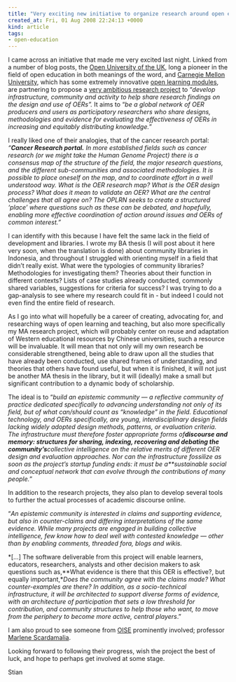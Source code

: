 ```yaml
---
title: "Very exciting new initiative to organize research around open education "
created_at: Fri, 01 Aug 2008 22:24:13 +0000
kind: article
tags:
- open-education
---
```


I came across an initiative that made me very excited last night. Linked
from a number of blog posts, the [Open University of the
UK](http://www.open.ac.uk/), long a pioneer in the field of open
education in both meanings of the word, and [Carnegie Mellon
University](http://www.cmu.edu/), which has some extremely innovative
[open learning modules](http://www.cmu.edu/oli/), are partnering to
propose a [very ambitious research
project](http://iet-public-wiki.open.ac.uk/index.php/OPLRN_proposal) to
“*develop infrastructure, community and activity to help share research
findings on the design and use of OERs”.* It aims to “*be a global
network of OER producers and users as participatory researchers who
share designs, methodologies and evidence for evaluating the
effectiveness of OERs in increasing and equitably distributing
knowledge.*”

I really liked one of their analogies, that of the cancer research
portal: *“**Cancer Research portal.** In more established fields such as
cancer research (or we might take the Human Genome Project) there is a
consensus map of the structure of the field, the major research
questions, and the different sub-communities and associated
methodologies. It is possible to place oneself on the map, and to
coordinate effort in a well understood way. What is the OER research
map? What is the OER design process? What does it mean to validate an
OER? What are the central challenges that all agree on? The OPLRN seeks
to create a structured ‘place’ where questions such as these can be
debated, and hopefully, enabling more effective coordination of action
around issues and OERs of common interest.”*

I can identify with this because I have felt the same lack in the field
of development and libraries. I wrote my BA thesis (I will post about it
here very soon, when the translation is done) about community libraries
in Indonesia, and throughout I struggled with orienting myself in a
field that didn’t really exist. What were the typologies of community
libraries? Methodologies for investigating them? Theories about their
function in different contexts? Lists of case studies already conducted,
commonly shared variables, suggestions for criteria for success? I was
trying to do a gap-analysis to see where my research could fit in - but
indeed I could not even find the entire field of research.

As I go into what will hopefully be a career of creating, advocating
for, and researching ways of open learning and teaching, but also more
specifically my MA research project, which will probably center on reuse
and adaptation of Western educational resources by Chinese universities,
such a resource will be invaluable. It will mean that not only will my
own research be considerable strengthened, being able to draw upon all
the studies that have already been conducted, use shared frames of
understanding, and theories that others have found useful, but when it
is finished, it will not just be another MA thesis in the library, but
it will (ideally) make a small but significant contribution to a dynamic
body of scholarship.

The ideal is to “*build an epistemic community — a reflective community
of practice dedicated specifically to advancing understanding not only
of its field, but of what can/should count as “knowledge” in the field.
Educational technology, and OERs specifically, are young,
interdisciplinary design fields lacking widely adopted design methods,
patterns, or evaluation criteria. The infrastructure must therefore
foster appropriate forms of**discourse and memory: structures for
sharing, indexing, recovering and debating the community’s**collective
intelligence on the relative merits of different OER design and
evaluation approaches. Nor can the infrastructure fossilize as soon as
the project’s startup funding ends: it must be a**sustainable* *social
and conceptual network that can evolve through the contributions of many
people.*”

In addition to the research projects, they also plan to develop several
tools to further the actual processes of academic discourse online.

“*An epistemic community is interested in claims and supporting
evidence, but also in counter-claims and differing interpretations of
the same evidence. While many projects are engaged in building
collective intelligence, few know how to deal well with contested
knowledge — other than by enabling comments, threaded fora, blogs and
wikis.*

*[…] The software deliverable from this project will enable learners,
educators, researchers, analysts and other decision makers to ask
questions such as,**What evidence is there that this OER is effective?,
but equally important,**Does the community agree with the claims made?
What counter-examples are there? In addition, as a socio-technical
infrastructure, it will be architected to support diverse forms of
evidence, with an architecture of participation that sets a low
threshold for contribution, and community structures to help those who
want, to move from the periphery to become more active, central
players*.”

I am also proud to see someone from [OISE](http://www.oise.utoronto.ca/)
prominently involved; professor [Marlene
Scardamalia](http://www.ikit.org/people/scardamalia.html).

Looking forward to following their progress, wish the project the best
of luck, and hope to perhaps get involved at some stage.

Stian

